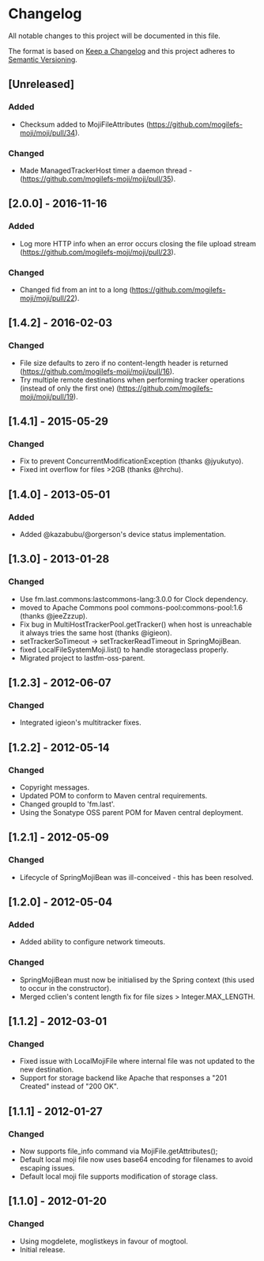 # Changelog
All notable changes to this project will be documented in this file.

The format is based on [Keep a Changelog](http://keepachangelog.com/en/1.0.0/)
and this project adheres to [Semantic Versioning](http://semver.org/spec/v2.0.0.html).

## [Unreleased]
### Added
- Checksum added to MojiFileAttributes (https://github.com/mogilefs-moji/moji/pull/34).

### Changed
- Made ManagedTrackerHost timer a daemon thread - (https://github.com/mogilefs-moji/moji/pull/35).

## [2.0.0] - 2016-11-16
### Added
- Log more HTTP info when an error occurs closing the file upload stream (https://github.com/mogilefs-moji/moji/pull/23).

### Changed
- Changed fid from an int to a long (https://github.com/mogilefs-moji/moji/pull/22).

## [1.4.2] - 2016-02-03
### Changed
- File size defaults to zero if no content-length header is returned (https://github.com/mogilefs-moji/moji/pull/16).
- Try multiple remote destinations when performing tracker operations (instead of only the first one) (https://github.com/mogilefs-moji/moji/pull/19).

## [1.4.1] - 2015-05-29
### Changed
- Fix to prevent ConcurrentModificationException (thanks @jyukutyo).
- Fixed int overflow for files >2GB (thanks @hrchu).

## [1.4.0] - 2013-05-01
### Added
- Added @kazabubu/@orgerson's device status implementation.

## [1.3.0] - 2013-01-28
### Changed
- Use fm.last.commons:lastcommons-lang:3.0.0 for Clock dependency.
- moved to Apache Commons pool commons-pool:commons-pool:1.6 (thanks @jeeZzzup).
- Fix bug in MultiHostTrackerPool.getTracker() when host is unreachable it always tries the same host (thanks @igieon).
- setTrackerSoTimeout -> setTrackerReadTimeout in SpringMojiBean.
- fixed LocalFileSystemMoji.list() to handle storageclass properly.
- Migrated project to lastfm-oss-parent.

## [1.2.3] - 2012-06-07
### Changed
- Integrated igieon's multitracker fixes.

## [1.2.2] - 2012-05-14
### Changed
- Copyright messages.
- Updated POM to conform to Maven central requirements.
- Changed groupId to 'fm.last'.
- Using the Sonatype OSS parent POM for Maven central deployment.

## [1.2.1] - 2012-05-09
### Changed
- Lifecycle of SpringMojiBean was ill-conceived - this has been resolved.

## [1.2.0] - 2012-05-04
### Added
- Added ability to configure network timeouts.

### Changed
- SpringMojiBean must now be initialised by the Spring context (this used to occur in the constructor). 
- Merged cclien's content length fix for file sizes > Integer.MAX_LENGTH.

## [1.1.2] - 2012-03-01
### Changed
- Fixed issue with LocalMojiFile where internal file was not updated to the new destination.
- Support for storage backend like Apache that responses a "201 Created" instead of "200 OK".

## [1.1.1] - 2012-01-27
### Changed
- Now supports file_info command via MojiFile.getAttributes();
- Default local moji file now uses base64 encoding for filenames to avoid escaping issues.
- Default local moji file supports modification of storage class.

## [1.1.0] - 2012-01-20
### Changed
- Using mogdelete, moglistkeys in favour of mogtool.
- Initial release.
